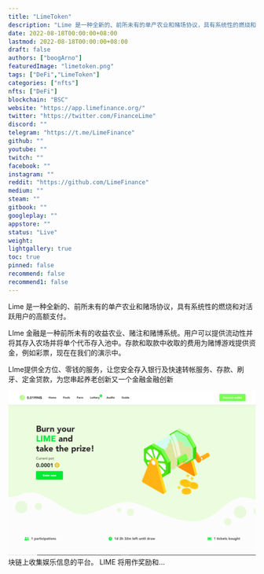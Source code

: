 ```yaml
---
title: "LimeToken"
description: "Lime 是一种全新的、前所未有的单产农业和赌场协议，具有系统性的燃烧和对活跃用户的高额支付。"
date: 2022-08-18T00:00:00+08:00
lastmod: 2022-08-18T00:00:00+08:00
draft: false
authors: ["boogArno"]
featuredImage: "limetoken.png"
tags: ["DeFi","LimeToken"]
categories: ["nfts"]
nfts: ["DeFi"]
blockchain: "BSC"
website: "https://app.limefinance.org/"
twitter: "https://twitter.com/FinanceLime"
discord: ""
telegram: "https://t.me/LimeFinance"
github: ""
youtube: ""
twitch: ""
facebook: ""
instagram: ""
reddit: "https://github.com/LimeFinance"
medium: ""
steam: ""
gitbook: ""
googleplay: ""
appstore: ""
status: "Live"
weight: 
lightgallery: true
toc: true
pinned: false
recommend: false
recommend1: false
---
```


Lime 是一种全新的、前所未有的单产农业和赌场协议，具有系统性的燃烧和对活跃用户的高额支付。

LIme 金融是一种前所未有的收益农业、赌注和赌博系统。用户可以提供流动性并将其存入农场并将单个代币存入池中。存款和取款中收取的费用为赌博游戏提供资金，例如彩票，现在在我们的演示中。

LIme提供全方位、零钱的服务，让您安全存入银行及快速转帐服务、存款、刷牙、定金贷款，为您串起养老创新又一个金融金融创新

![limetoken-dapp-defi-bsc-image1_a1d39007a9f9e0071f261a1ef94906ee](limetoken-dapp-defi-bsc-image1_a1d39007a9f9e0071f261a1ef94906ee.png)块链上收集娱乐信息的平台。 LIME 将用作奖励和...